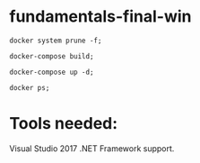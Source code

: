 # fundamentals-final-win

```
docker system prune -f;

docker-compose build;

docker-compose up -d;

docker ps;

```

# Tools needed:

Visual Studio 2017 .NET Framework support.

